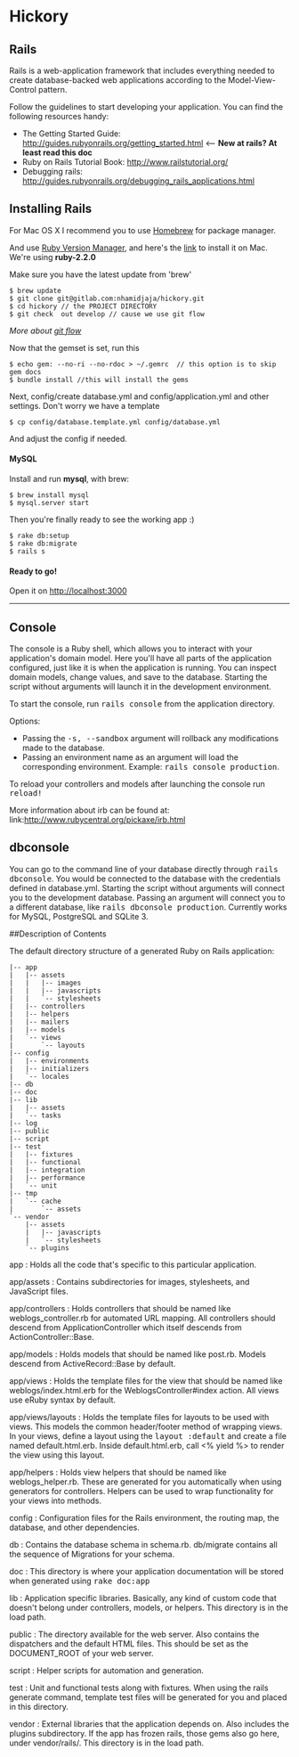 # Hickory

## Rails


Rails is a web-application framework that includes everything needed to create database-backed web applications according to the Model-View-Control pattern.

Follow the guidelines to start developing your application. You can find
the following resources handy:

* The Getting Started Guide: <http://guides.rubyonrails.org/getting_started.html> <-- **New at rails? At least read this doc**
* Ruby on Rails Tutorial Book: <http://www.railstutorial.org/>
* Debugging rails: <http://guides.rubyonrails.org/debugging_rails_applications.html>


## Installing Rails



For Mac OS X I recommend you to use [Homebrew](http://mxcl.github.io/homebrew/) for package manager.

And use [Ruby Version Manager](https://rvm.io/), and here's the [link](http://www.stewgleadow.com/blog/2011/12/10/installing-rvm-on-os-x-lion/) to install it on Mac. We're using **ruby-2.2.0**


Make sure you have the latest update from 'brew'

```
$ brew update
$ git clone git@gitlab.com:nhamidjaja/hickory.git
$ cd hickory // the PROJECT DIRECTORY
$ git check  out develop // cause we use git flow
```

*More about [git flow](http://nvie.com/posts/a-successful-git-branching-model/)*


Now that the gemset is set, run this

```
$ echo gem: --no-ri --no-rdoc > ~/.gemrc  // this option is to skip gem docs
$ bundle install //this will install the gems
```

Next, config/create database.yml and config/application.yml and other settings. Don't worry we have a template

```
$ cp config/database.template.yml config/database.yml
```
And adjust the config if needed.

#### MySQL

Install and run **mysql**, with brew:

```
$ brew install mysql
$ mysql.server start
```

Then you're finally ready to see the working app :)

```
$ rake db:setup
$ rake db:migrate
$ rails s
```



#### Ready to go!
Open it on <http://localhost:3000>


***


## Console

The console is a Ruby shell, which allows you to interact with your
application's domain model. Here you'll have all parts of the application
configured, just like it is when the application is running. You can inspect
domain models, change values, and save to the database. Starting the script
without arguments will launch it in the development environment.

To start the console, run <tt>rails console</tt> from the application
directory.

Options:

* Passing the <tt>-s, --sandbox</tt> argument will rollback any modifications
  made to the database.
* Passing an environment name as an argument will load the corresponding
  environment. Example: <tt>rails console production</tt>.

To reload your controllers and models after launching the console run
<tt>reload!</tt>

More information about irb can be found at:
link:http://www.rubycentral.org/pickaxe/irb.html


## dbconsole

You can go to the command line of your database directly through <tt>rails
dbconsole</tt>. You would be connected to the database with the credentials
defined in database.yml. Starting the script without arguments will connect you
to the development database. Passing an argument will connect you to a different
database, like <tt>rails dbconsole production</tt>. Currently works for MySQL,
PostgreSQL and SQLite 3.

##Description of Contents

The default directory structure of a generated Ruby on Rails application:

    |-- app
    |   |-- assets
    |   |   |-- images
    |   |   |-- javascripts
    |   |   `-- stylesheets
    |   |-- controllers
    |   |-- helpers
    |   |-- mailers
    |   |-- models
    |   `-- views
    |       `-- layouts
    |-- config
    |   |-- environments
    |   |-- initializers
    |   `-- locales
    |-- db
    |-- doc
    |-- lib
    |   |-- assets
    |   `-- tasks
    |-- log
    |-- public
    |-- script
    |-- test
    |   |-- fixtures
    |   |-- functional
    |   |-- integration
    |   |-- performance
    |   `-- unit
    |-- tmp
    |   `-- cache
    |       `-- assets
    `-- vendor
        |-- assets
        |   |-- javascripts
        |   `-- stylesheets
        `-- plugins

app
:  Holds all the code that's specific to this particular application.

app/assets
:  Contains subdirectories for images, stylesheets, and JavaScript files.

app/controllers
:  Holds controllers that should be named like weblogs_controller.rb for
  automated URL mapping. All controllers should descend from
  ApplicationController which itself descends from ActionController::Base.

app/models
:  Holds models that should be named like post.rb. Models descend from
  ActiveRecord::Base by default.

app/views
:  Holds the template files for the view that should be named like
  weblogs/index.html.erb for the WeblogsController#index action. All views use
  eRuby syntax by default.

app/views/layouts
:  Holds the template files for layouts to be used with views. This models the
  common header/footer method of wrapping views. In your views, define a layout
  using the <tt>layout :default</tt> and create a file named default.html.erb.
  Inside default.html.erb, call <% yield %> to render the view using this
  layout.

app/helpers
:  Holds view helpers that should be named like weblogs_helper.rb. These are
  generated for you automatically when using generators for controllers.
  Helpers can be used to wrap functionality for your views into methods.

config
:  Configuration files for the Rails environment, the routing map, the database,
  and other dependencies.

db
:  Contains the database schema in schema.rb. db/migrate contains all the
  sequence of Migrations for your schema.

doc
:  This directory is where your application documentation will be stored when
  generated using <tt>rake doc:app</tt>

lib
:  Application specific libraries. Basically, any kind of custom code that
  doesn't belong under controllers, models, or helpers. This directory is in
  the load path.

public
:  The directory available for the web server. Also contains the dispatchers and the
  default HTML files. This should be set as the DOCUMENT_ROOT of your web
  server.

script
:  Helper scripts for automation and generation.

test
:  Unit and functional tests along with fixtures. When using the rails generate
  command, template test files will be generated for you and placed in this
  directory.

vendor
:  External libraries that the application depends on. Also includes the plugins
  subdirectory. If the app has frozen rails, those gems also go here, under
  vendor/rails/. This directory is in the load path.

